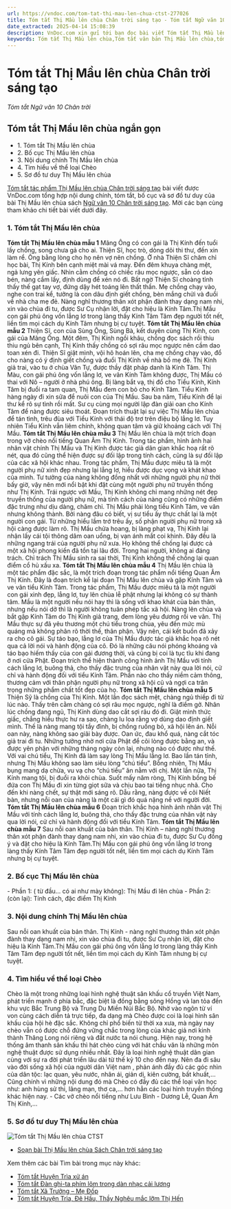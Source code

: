 ```yaml
---
url: https://vndoc.com/tom-tat-thi-mau-len-chua-ctst-277026
title: Tóm tắt Thị Mầu lên chùa Chân trời sáng tạo - Tóm tắt Ngữ văn 10 Chân trời - VnDoc.com
date_extracted: 2025-04-14 15:08:39
description: VnDoc.com xin gửi tới bạn đọc bài viết Tóm tắt Thị Mầu lên chùa Chân trời sáng tạo. Mời các bạn cùng tham khảo chi tiết.
keywords: Tóm tắt Thị Mầu lên chùa,Tóm tắt văn bản Thị Mầu lên chùa,tóm tắt bài Thị Mầu lên chùa,tóm tắt tác phẩm Thị mầu lên chùa,tóm tắt Thị mầu lên chùa ngắn gọn,ngữ văn 10 chân trời sáng tạo,tóm tắt ngữ văn 10 chân trời sáng tạo,Thị Mầu lên chùa,Thị Mầu lên chùa tóm tắt,Tóm tắt Thị Mầu lên chùa Chân trời sáng tạo,tóm tắt truyện thị mầu
---
```


# Tóm tắt Thị Mầu lên chùa Chân trời sáng tạo
 _Tóm tắt Ngữ văn 10 Chân trời_
## Tóm tắt Thị Mầu lên chùa ngắn gọn
  * 1\. Tóm tắt Thị Mầu lên chùa
  * 2\. Bố cục Thị Mầu lên chùa
  * 3\. Nội dung chính Thị Mầu lên chùa
  * 4\. Tìm hiểu về thể loại Chèo
  * 5\. Sơ đồ tư duy Thị Mầu lên chùa

[Tóm tắt tác phẩm Thị Mầu lên chùa Chân trời sáng tạo](<https://vndoc.com/tom-tat-thi-mau-len-chua-ctst-277026>) bài viết được VnDoc.com tổng hợp nội dung chính, tóm tắt, bố cục và sơ đồ tư duy của bài Thị Mầu lên chùa  sách [Ngữ văn 10 Chân trời sáng tạo](<https://vndoc.com/ngu-van-10-chan-troi-sang-tao-tap1>). Mời các bạn cùng tham khảo chi tiết bài viết dưới đây.
### 1\. Tóm tắt Thị Mầu lên chùa
**Tóm tắt Thị Mầu lên chùa mẫu 1**
Mãng Ông có con gái là Thị Kính đến tuổi lấy chồng, song chưa gả cho ai. Thiện Sĩ, học trò, dòng dõi thi thư, đến xin làm rể. Ông bằng lòng cho họ nên vợ nên chồng. Ở nhà Thiện Sĩ chăm chỉ học bài, Thị Kính bên cạnh miệt mài vá may. Đến đêm khuya chàng mệt, ngả lưng yên giấc. Nhìn cằm chồng có chiếc râu mọc ngược, sẵn có dao bén, nàng cầm lấy, định dùng để xén nó đi. Bất ngờ Thiện Sĩ choàng tỉnh thấy thế gạt tay vợ, đứng dậy hét toáng lên thất thần. Mẹ chồng chạy vào, nghe con trai kể, tưởng là con dâu định giết chồng, bèn mắng chửi và đuổi về nhà cha mẹ đẻ. Nàng nghĩ thương thân xót phận đành thay dạng nam nhi, xin vào chùa đi tu, được Sư Cụ nhận lời, đặt cho hiệu là Kính Tâm.Thị Mầu con gái phú ông vốn lẳng lơ trong làng thấy Kính Tâm Tâm đẹp người tốt nết, liền tìm mọi cách dụ Kính Tâm nhưng bị cự tuyệt.
**Tóm tắt Thị Mầu lên chùa mẫu 2**
Thiện Sĩ, con của Sùng Ông, Sùng Bà, kết duyên cùng Thị Kính, con gái của Mãng Ông. Một đêm, Thị Kính ngồi khâu, chồng đọc sách rồi thiu thiu ngủ bên cạnh, Thị Kính thấy chồng có sợi râu mọc ngược nên cầm dao toan xén đi. Thiện Sĩ giật mình, vội hô hoán lên, cha mẹ chồng chạy vào, đổ cho nàng có ý định giết chồng và đuổi Thị Kính về nhà bố mẹ đẻ. Thị Kính giả trai, vào tu ở chùa Vân Tự, được thầy đặt pháp danh là Kính Tâm. Thị Màu, con gái phú ông vốn lẳng lơ, ve vãn Kính Tâm không được, Thị Mầu có thai với Nô – người ở nhà phú ông. Bị làng bắt vạ, thị đổ cho Tiểu Kính, Kính Tâm bị đuổi ra tam quan, Thị Mầu đem con bỏ cho Kính Tâm. Tiểu Kính hàng ngày đi xin sữa để nuôi con của Thị Mầu. Sau ba năm, Tiểu Kính để lại thư kể rõ sự tình rồi mất. Sư cụ cùng mọi người lập đàn giải oan cho Kính Tâm để nàng được siêu thoát. Đoạn trích thuật lại sự việc Thị Mầu lên chùa để tán tình, trêu đùa với Tiểu Kính với thái độ trơ trẽn điệu bộ lẳng lơ. Tuy nhiên Tiểu Kính vẫn liêm chính, không quan tâm và giữ khoảng cách với Thị Mầu.
**Tóm tắt Thị Mầu lên chùa mẫu 3**
Thị Mầu lên chùa là một trích đoạn trong vở chèo nổi tiếng Quan Âm Thị Kính. Trong tác phẩm, hình ảnh hai nhân vật chính Thị Mầu và Thị Kính được tác giả dân gian khắc hoạ rất rõ nét, qua đó cũng thể hiện được sự đối lập trong tính cách, cũng là sự đối lập của các xã hội khác nhau. Trong tác phẩm, Thị Mầu được miêu tả là một người phụ nữ xinh đẹp nhưng lại lẳng lơ, hiểu được dục vọng và khát khao của mình. Tư tưởng của nàng không đồng nhất với những người phụ nữ thời bấy giờ, vậy nên mới nổi bật khi đặt cùng một người phụ nữ truyền thống như Thị Kính. Trái ngược với Mầu, Thị Kính không chỉ mang những nét đẹp truyền thống của người phụ nữ, mà tính cách của nàng cũng có những điểm đặc trưng như dịu dàng, chăm chỉ. Thị Mầu phải lòng tiểu Kính Tâm, ve vãn nhưng không thành. Bởi nàng đâu có biết, vị sư tiểu ấy thực chất lại là một người con gái. Từ những hiểu lầm trớ trêu ấy, số phận người phụ nữ trong xã hội càng được làm rõ. Thị Mầu chửa hoang, bị làng phạt vạ, Thị Kính lại nhận lấy cái tội thông dâm oan uổng, bị vạn ánh mắt coi khinh. Đây đều là những ngang trái của người phụ nữ xưa. Họ không thể chống lại được cả một xã hội phong kiến đã tồn tại lâu đời. Trong hai người, không ai đáng trách. Chỉ trách Thị Mầu sinh ra sai thời, Thị Kính không thể chống lại quan điểm cổ hủ xấu xa.
**Tóm tắt Thị Mầu lên chùa mẫu 4**
Thị Mầu lên chùa là một tác phẩm đặc sắc, là một trích đoạn trong tác phẩm nổi tiếng Quan Âm Thị Kính. Đây là đoạn trích kể lại đoạn Thị Mầu lên chùa và gặp Kính Tâm và ve vãn tiểu Kính Tâm. Trong tác phẩm, Thị Mầu được miêu tả là một người con gái xinh đẹp, lẳng lơ, tuy lên chùa lễ phật nhưng lại không có sự thành tâm. Mầu là một người nếu nói hay thì là sống với khao khát của bản thân, nhưng nếu nói dở thì là người không tuân phép tắc xã hội. Nàng lên chùa và bắt gặp Kính Tâm do Thị Kính giả trang, đem lòng yêu đương rồi ve vãn. Thị Mầu thực sự đã yêu thương một chú tiểu trong chùa, yêu đến mức mù quáng mà không phân rõ thời thế, thân phận. Vậy nên, cái kết buồn đã xảy ra cho cô gái. Sự táo bạo, lẳng lơ của Thị Mầu được tác giả khắc họa rõ nét qua cả lời nói và hành động của cô. Đó là những câu nói phóng khoáng và táo bạo hiếm thấy của con gái đương thời, và cũng bị coi là tục tĩu khi đang ở nơi cửa Phật. Đoạn trích thể hiện thành công hình ảnh Thị Mầu với tính cách lẳng lơ, buông thả, cho thấy đặc trưng của nhân vật này qua lời nói, cử chỉ và hành động đối với tiểu Kính Tâm. Phần nào cho thấy niềm cảm thông, thương cảm với thân phận người phụ nữ trong xã hội cũ và ngợi ca trân trọng những phẩm chất tốt đẹp của họ.
**Tóm tắt Thị Mầu lên chùa mẫu 5**
Thiện Sỹ là chồng của Thị Kính. Một lần đọc  sách mệt, chàng ngủ thiếp đi từ lúc nào. Thấy trên cằm chàng có sợi râu mọc ngược, nghĩ là điềm gở. Nhân lúc chồng đang ngủ, Thị Kính dùng dao cắt sợi râu đó đi. Giật mình thức giấc, chẳng hiểu thực hư ra sao, chàng lu loa rằng vợ dùng dao định giết mình. Thế là nàng mang tội tầy đình, bị chồng ruồng bỏ, xã hội lên án. Nỗi oan này, nàng không sao giãi bày được. Oan ức, đau khổ quá, nàng cắt tóc giả trai đi tu. Những tưởng nhờ nơi cửa Phật để cõi lòng được bằng an, và được yên phận với những tháng ngày còn lại, nhưng nào có được như thế. Với vai chú tiểu, Thị Kính đã làm say lòng Thị Mầu lẳng lơ. Bao lần tán tỉnh, nhưng Thị Mầu không sao làm siêu lòng “chú tiểu”. Bỗng nhiên, Thị Mầu bụng mang dạ chửa, vu vạ cho “chú tiểu” ăn nằm với chị. Một lần nữa, Thị Kính mang tội, bị đuổi ra khỏi chùa. Suốt mấy năm ròng, Thị Kính bồng bế đứa con Thị Mầu đi xin từng giọt sữa và chịu bao tai tiếng nhục nhã. Cho đến khi nàng chết, sự thật mới sáng rõ. Dẫu rằng, nàng được về cõi Niết bàn, nhưng nỗi oan của nàng là một cái gì đó quá nặng nề với người đời.
**Tóm tắt Thị Mầu lên chùa mẫu 6**
Đoạn trích khắc họa hình ảnh nhân vật Thị Mầu với tính cách lẳng lơ, buông thả, cho thấy đặc trưng của nhân vật này qua lời nói, cử chỉ và hành động đối với tiểu Kính Tâm.
**Tóm tắt Thị Mầu lên chùa mẫu 7**
Sau nỗi oan khuất của bản thân. Thị Kính – nàng nghĩ thương thân xót phận đành thay dạng nam nhi, xin vào chùa đi tu, được Sư Cụ đồng ý và đặt cho hiệu là Kính Tâm.Thị Mầu con gái phú ông vốn lẳng lơ trong làng thấy Kính Tâm Tâm đẹp người tốt nết, liền tìm mọi cách dụ Kính Tâm nhưng bị cự tuyệt.
### 2\. Bố cục Thị Mầu lên chùa
\- Phần 1: \( từ đầu… có ai như mày không\): Thị Mầu đi lên chùa
\- Phần 2: \(còn lại\): Tính cách, đặc điểm Thị Kính
### 3\. Nội dung chính Thị Mầu lên chùa
Sau nỗi oan khuất của bản thân. Thị Kính - nàng nghĩ thương thân xót phận đành thay dạng nam nhi, xin vào chùa đi tu, được Sư Cụ nhận lời, đặt cho hiệu là Kính Tâm.Thị Mầu con gái phú ông vốn lẳng lơ trong làng thấy Kính Tâm Tâm đẹp người tốt nết, liền tìm mọi cách dụ Kính Tâm nhưng bị cự tuyệt.
### 4\. Tìm hiểu về thể loại Chèo
Chèo là một trong những loại hình nghệ thuật sân khấu cổ truyền Việt Nam, phát triển mạnh ở phía bắc, đặc biệt là đồng bằng sông Hồng và lan tỏa đến khu vực Bắc Trung Bộ và Trung Du Miền Núi Bắc Bộ.
Nhờ vào ngôn từ ví von cùng cách diễn tả trực tiếp, đa dạng mà Chèo được coi là loại hình sân khấu của hội hè đặc sắc. Không chỉ phổ biến từ thời xa xưa, mà ngày nay chèo vẫn có được chỗ đứng vững chắc trong lòng của khác giả nơi kinh thành Thăng Long nói riêng và đất nước ta nói chung. Hiện nay, trong hệ thống âm thanh sân khấu thì hát chèo cùng với hát chầu văn là những môn nghệ thuật được sử dụng nhiều nhất.
Đây là loại hình nghệ thuật dân gian cùng với sự ra đời phát triển lâu dài từ thế kỷ 10 cho đến nay. Nên đa đi sâu vào đời sống xã hội của người dân Việt nam , phản ánh đầy đủ các góc nhìn của dân tộc: lạc quan, yêu nước, nhân ái, giản dị, kiên cường, bất khuất,… Cũng chính vì những nội dung đó mà Chèo có đầy đủ các thể loại văn học như: anh hùng sử thi, lãng mạn, thơ ca,… hơn hẳn các loại hình truyền thống khác hiện nay.
\- Các vở chèo nổi tiếng như Lưu Bình - Dương Lễ, Quan Âm Thị Kính,…
### 5\. Sơ đồ tư duy Thị Mầu lên chùa
![Tóm tắt Thị Mầu lên chùa CTST](https://i.vdoc.vn/data/image/2022/10/01/tom-tat-thi-mau-len-chua-1.jpg)
  * [Soạn bài Thị Mầu lên chùa Sách Chân trời sáng tạo](<https://vndoc.com/soan-bai-thi-mau-len-chua-sach-ctst-268071>)

Xem thêm các bài Tìm bài trong mục này khác:
  * [Tóm tắt Huyện Trìa xử án](</tom-tat-huyen-tria-xu-an-277031>)
  * [Tóm tắt Đàn ghi-ta phím lõm trong dàn nhạc cải lương](</tom-tat-dan-ghi-ta-phim-lom-trong-dan-nhac-cai-luong-277035>)
  * [Tóm tắt Xã Trưởng – Mẹ Đốp](</tom-tat-xa-truong-me-dop-277133>)
  * [Tóm tắt Huyện Trìa, Đê Hầu, Thầy Nghêu mắc lỡm Thị Hến](</tom-tat-huyen-tria-de-hau-thay-ngheu-mac-lom-thi-hen-277135>)

